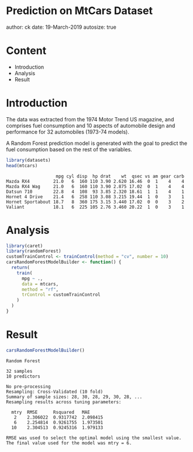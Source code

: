 Prediction on MtCars Dataset
========================================================
author: ck
date: 19-March-2019
autosize: true

Content
========================================================

- Introduction
- Analysis
- Result

Introduction
========================================================

The data was extracted from the 1974 Motor Trend US magazine, and comprises fuel consumption and 10 aspects of automobile design and performance for 32 automobiles (1973-74 models).

A Random Forest prediction model is generated with the goal to predict the fuel consumption based on the rest of the variables.


```r
library(datasets)
head(mtcars)
```

```
                   mpg cyl disp  hp drat    wt  qsec vs am gear carb
Mazda RX4         21.0   6  160 110 3.90 2.620 16.46  0  1    4    4
Mazda RX4 Wag     21.0   6  160 110 3.90 2.875 17.02  0  1    4    4
Datsun 710        22.8   4  108  93 3.85 2.320 18.61  1  1    4    1
Hornet 4 Drive    21.4   6  258 110 3.08 3.215 19.44  1  0    3    1
Hornet Sportabout 18.7   8  360 175 3.15 3.440 17.02  0  0    3    2
Valiant           18.1   6  225 105 2.76 3.460 20.22  1  0    3    1
```

Analysis
========================================================


```r
library(caret)
library(randomForest)
customTrainControl <- trainControl(method = "cv", number = 10)
carsRandomForestModelBuilder <- function() {
  return(
    train(
      mpg ~ ., 
      data = mtcars,
      method = "rf",
      trControl = customTrainControl
    )
  )
}
```

Result
========================================================

```r
carsRandomForestModelBuilder()
```

```
Random Forest 

32 samples
10 predictors

No pre-processing
Resampling: Cross-Validated (10 fold) 
Summary of sample sizes: 28, 30, 28, 29, 30, 28, ... 
Resampling results across tuning parameters:

  mtry  RMSE      Rsquared   MAE     
   2    2.306022  0.9317742  2.098415
   6    2.254814  0.9261755  1.973501
  10    2.304513  0.9245316  1.979133

RMSE was used to select the optimal model using the smallest value.
The final value used for the model was mtry = 6.
```
